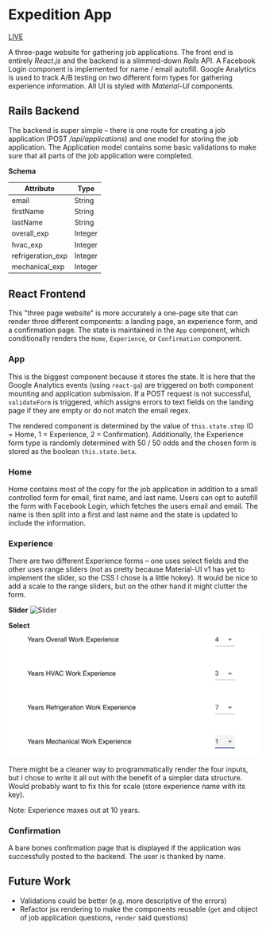 # Expedition App

[LIVE](https://thawing-hamlet-72557.herokuapp.com)

A three-page website for gathering job applications. The front end is entirely *React.js* and the backend is a slimmed-down *Rails* API. A Facebook Login component is implemented for name / email autofill. Google Analytics is used to track A/B testing on two different form types for gathering experience information. All UI is styled with *Material-UI* components.

## Rails Backend

The backend is super simple – there is one route for creating a job application (POST */api/applications*) and one model for storing the job application. The Application model contains some basic validations to make sure that all parts of the job application were completed.

**Schema**

Attribute    | Type
------------ | -----------
email | String
firstName | String
lastName | String
overall_exp | Integer
hvac_exp | Integer
refrigeration_exp | Integer
mechanical_exp | Integer

## React Frontend

This "three page website" is more accurately a one-page site that can render three different components: a landing page, an experience form, and a confirmation page. The state is maintained in the ```App``` component, which conditionally renders the ```Home```, ```Experience```, or ```Confirmation``` component.

### App
This is the biggest component because it stores the state. It is here that the Google Analytics events (using ```react-ga```) are triggered on both component mounting and application submission. If a POST request is not successful, ```validateForm``` is triggered, which assigns errors to text fields on the landing page if they are empty or do not match the email regex.

The rendered component is determined by the value of ```this.state.step``` (0 = Home, 1 = Experience, 2 = Confirmation). Additionally, the Experience form type is randomly determined with 50 / 50 odds and the chosen form is stored as the boolean ```this.state.beta```.

### Home
Home contains most of the copy for the job application in addition to a small controlled form for email, first name, and last name. Users can opt to autofill the form with Facebook Login, which fetches the users email and email. The name is then split into a first and last name and the state is updated to include the information.

### Experience
There are two different Experience forms – one uses select fields and the other uses range sliders (not as pretty because Material-UI v1 has yet to implement the slider, so the CSS I chose is a little hokey). It would be nice to add a scale to the range sliders, but on the other hand it might clutter the form.

**Slider**
![Slider](docs/slider.png)

**Select**
![Select](docs/select.png)

There might be a cleaner way to programmatically render the four inputs, but I chose to write it all out with the benefit of a simpler data structure. Would probably want to fix this for scale (store experience name with its key).

Note: Experience maxes out at 10 years.

### Confirmation
A bare bones confirmation page that is displayed if the application was successfully posted to the backend. The user is thanked by name.

## Future Work
* Validations could be better (e.g. more descriptive of the errors)
* Refactor jsx rendering to make the components reusable (```get``` and object of job application questions, ```render``` said questions)

